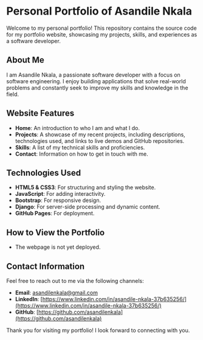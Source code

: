 # Personal Portfolio of Asandile Nkala

Welcome to my personal portfolio! This repository contains the source code for my portfolio website, showcasing my projects, skills, and experiences as a software developer.

## About Me

I am Asandile Nkala, a passionate software developer with a focus on software engineering. I enjoy building applications that solve real-world problems and constantly seek to improve my skills and knowledge in the field.

## Website Features

- **Home**: An introduction to who I am and what I do.
- **Projects**: A showcase of my recent projects, including descriptions, technologies used, and links to live demos and GitHub repositories.
- **Skills**: A list of my technical skills and proficiencies.
- **Contact**: Information on how to get in touch with me.

## Technologies Used

- **HTML5 & CSS3**: For structuring and styling the website.
- **JavaScript**: For adding interactivity.
- **Bootstrap**: For responsive design.
- **Django**: For server-side processing and dynamic content.
- **GitHub Pages**: For deployment.

## How to View the Portfolio

 - The webpage is not yet deployed.

## Contact Information

Feel free to reach out to me via the following channels:

- **Email**: [asandilenkala@gmail.com](mailto:asandilenkala@gmail.com)
- **LinkedIn**: [https://www.linkedin.com/in/asandile-nkala-37b635256/](https://www.linkedin.com/in/asandile-nkala-37b635256/)
- **GitHub**: [https://github.com/asandilenkala](https://github.com/asandilenkala)

Thank you for visiting my portfolio! I look forward to connecting with you.

